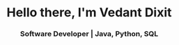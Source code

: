 <h1 align="center">Hello there, I'm Vedant Dixit</h1>
<h3 align="center">Software Developer | Java, Python, SQL</h3>
